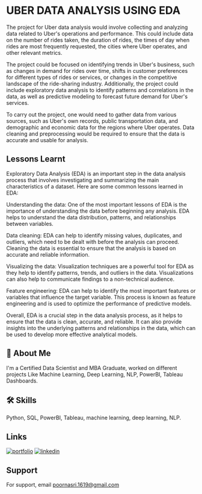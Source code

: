 
# UBER DATA ANALYSIS USING EDA

The project for Uber data analysis would involve collecting and analyzing data related to Uber's operations and performance. This could include data on the number of rides taken, the duration of rides, the times of day when rides are most frequently requested, the cities where Uber operates, and other relevant metrics.

The project could be focused on identifying trends in Uber's business, such as changes in demand for rides over time, shifts in customer preferences for different types of rides or services, or changes in the competitive landscape of the ride-sharing industry. Additionally, the project could include exploratory data analysis to identify patterns and correlations in the data, as well as predictive modeling to forecast future demand for Uber's services.

To carry out the project, one would need to gather data from various sources, such as Uber's own records, public transportation data, and demographic and economic data for the regions where Uber operates. Data cleaning and preprocessing would be required to ensure that the data is accurate and usable for analysis.
## Lessons Learnt

Exploratory Data Analysis (EDA) is an important step in the data analysis process that involves investigating and summarizing the main characteristics of a dataset. Here are some common lessons learned in EDA:

Understanding the data: One of the most important lessons of EDA is the importance of understanding the data before beginning any analysis. EDA helps to understand the data distribution, patterns, and relationships between variables.

Data cleaning: EDA can help to identify missing values, duplicates, and outliers, which need to be dealt with before the analysis can proceed. Cleaning the data is essential to ensure that the analysis is based on accurate and reliable information.

Visualizing the data: Visualization techniques are a powerful tool for EDA as they help to identify patterns, trends, and outliers in the data. Visualizations can also help to communicate findings to a non-technical audience.

Feature engineering: EDA can help to identify the most important features or variables that influence the target variable. This process is known as feature engineering and is used to optimize the performance of predictive models.

Overall, EDA is a crucial step in the data analysis process, as it helps to ensure that the data is clean, accurate, and reliable. It can also provide insights into the underlying patterns and relationships in the data, which can be used to develop more effective analytical models.
## 🚀 About Me

I'm a Certified Data Scientist and MBA Graduate, worked on different projects Like Machine Learning, Deep Learning, NLP, PowerBI, Tableau Dashboards.



## 🛠 Skills

Python, SQL, PowerBI, Tableau, machine learning, deep learning, NLP.



## Links
[![portfolio](https://img.shields.io/badge/my_portfolio-000?style=for-the-badge&logo=ko-fi&logoColor=white)](https://poornasri1619.wixsite.com/my-site-1/portfolio)
[![linkedin](https://img.shields.io/badge/linkedin-0A66C2?style=for-the-badge&logo=linkedin&logoColor=white)](https://www.linkedin.com/in/poornasri-chervughattu-6a852923b/)



## Support

For support, email poornasri.1619@gmail.com

